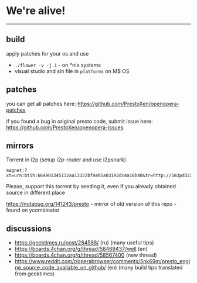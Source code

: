 # We're alive!
---

## build

apply patches for your os and use 

* `./flower -v -j 1` - on *nix systems 
* visual studio and sln file in `platforms` on M$ OS

## patches

you can get all patches here: 
https://github.com/PrestoXen/openopera-patches

if you found a bug in original presto code, submit issue here:
https://github.com/PrestoXen/openopera-issues

## mirrors

Torrent in i2p (setup i2p-router and use i2psnark)
```
magnet:?xt=urn:btih:664901345132aa13322bf4eb5a03192dc4a16b40&tr=http://5m3pd32zx43xk3uz6hvrdksj6tlg7abnjsc3j5kkd2yzctet4nmq.b32.i2p/announce
```
Please, support this torrent by seeding it, even if you already obtained source in different place

https://notabug.org/141243/presto - mirror of old version of this repo - found on ycombinator 

## discussions

* https://geektimes.ru/post/284588/ (ru) (many useful tips)
* https://boards.4chan.org/g/thread/58469437/well (en)
* https://boards.4chan.org/g/thread/58567400 (new thread)
* https://www.reddit.com/r/operabrowser/comments/5nk69m/presto_engine_source_code_available_on_github/ (en) (many build tips translated from geektimes)